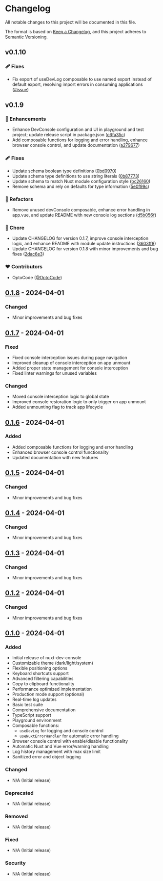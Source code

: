 # Changelog

All notable changes to this project will be documented in this file.

The format is based on [Keep a Changelog](https://keepachangelog.com/en/1.0.0/),
and this project adheres to [Semantic Versioning](https://semver.org/spec/v2.0.0.html).
## v0.1.10

### 🩹 Fixes

- Fix export of useDevLog composable to use named export instead of default export, resolving import errors in consuming applications ([#issue](https://github.com/OptoCode/nuxt-dev-console/commit/))

## v0.1.9


### 🚀 Enhancements

- Enhance DevConsole configuration and UI in playground and test project; update release script in package.json ([c6fa35c](https://github.com/OptoCode/nuxt-dev-console/commit/c6fa35c))
- Add composable functions for logging and error handling, enhance browser console control, and update documentation ([a279677](https://github.com/OptoCode/nuxt-dev-console/commit/a279677))

### 🩹 Fixes

- Update schema boolean type definitions ([0bd0970](https://github.com/OptoCode/nuxt-dev-console/commit/0bd0970))
- Update schema type definitions to use string literals ([0b87773](https://github.com/OptoCode/nuxt-dev-console/commit/0b87773))
- Update schema to match Nuxt module configuration style ([bc26160](https://github.com/OptoCode/nuxt-dev-console/commit/bc26160))
- Remove schema and rely on defaults for type information ([5e0f99c](https://github.com/OptoCode/nuxt-dev-console/commit/5e0f99c))

### 💅 Refactors

- Remove unused devConsole composable, enhance error handling in app.vue, and update README with new console log sections ([d5b056f](https://github.com/OptoCode/nuxt-dev-console/commit/d5b056f))

### 🏡 Chore

- Update CHANGELOG for version 0.1.7, improve console interception logic, and enhance README with module update instructions ([3603ff8](https://github.com/OptoCode/nuxt-dev-console/commit/3603ff8))
- Update CHANGELOG for version 0.1.8 with minor improvements and bug fixes ([2dac6e3](https://github.com/OptoCode/nuxt-dev-console/commit/2dac6e3))

### ❤️ Contributors

- OptoCode ([@OptoCode](https://github.com/OptoCode))

## [0.1.8] - 2024-04-01

### Changed

- Minor improvements and bug fixes

[0.1.8]: https://github.com/OptoCode/nuxt-dev-console/releases/tag/v0.1.8

## [0.1.7] - 2024-04-01

### Fixed

- Fixed console interception issues during page navigation
- Improved cleanup of console interception on app unmount
- Added proper state management for console interception
- Fixed linter warnings for unused variables

### Changed

- Moved console interception logic to global state
- Improved console restoration logic to only trigger on app unmount
- Added unmounting flag to track app lifecycle

[0.1.7]: https://github.com/OptoCode/nuxt-dev-console/releases/tag/v0.1.7

## [0.1.6] - 2024-04-01

### Added

- Added composable functions for logging and error handling
- Enhanced browser console control functionality
- Updated documentation with new features

[0.1.6]: https://github.com/OptoCode/nuxt-dev-console/releases/tag/v0.1.6

## [0.1.5] - 2024-04-01

### Changed

- Minor improvements and bug fixes

[0.1.5]: https://github.com/OptoCode/nuxt-dev-console/releases/tag/v0.1.5

## [0.1.4] - 2024-04-01

### Changed

- Minor improvements and bug fixes

[0.1.4]: https://github.com/OptoCode/nuxt-dev-console/releases/tag/v0.1.4

## [0.1.3] - 2024-04-01

### Changed

- Minor improvements and bug fixes

[0.1.3]: https://github.com/OptoCode/nuxt-dev-console/releases/tag/v0.1.3

## [0.1.2] - 2024-04-01

### Changed

- Minor improvements and bug fixes

[0.1.2]: https://github.com/OptoCode/nuxt-dev-console/releases/tag/v0.1.2

## [0.1.0] - 2024-04-01

### Added

- Initial release of nuxt-dev-console
- Customizable theme (dark/light/system)
- Flexible positioning options
- Keyboard shortcuts support
- Advanced filtering capabilities
- Copy to clipboard functionality
- Performance optimized implementation
- Production mode support (optional)
- Real-time log updates
- Basic test suite
- Comprehensive documentation
- TypeScript support
- Playground environment
- Composable functions:
  - `useDevLog` for logging and console control
  - `useNuxtErrorHandler` for automatic error handling
- Browser console control with enable/disable functionality
- Automatic Nuxt and Vue error/warning handling
- Log history management with max size limit
- Sanitized error and object logging

### Changed

- N/A (Initial release)

### Deprecated

- N/A (Initial release)

### Removed

- N/A (Initial release)

### Fixed

- N/A (Initial release)

### Security

- N/A (Initial release)

[0.1.0]: https://github.com/OptoCode/nuxt-dev-console/releases/tag/v0.1.0

